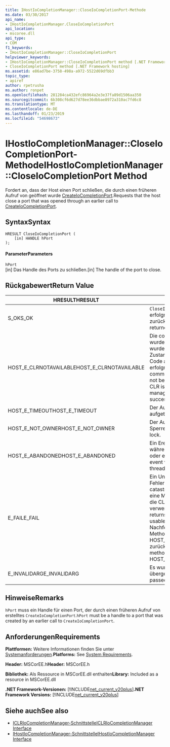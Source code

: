 ```yaml
---
title: IHostIoCompletionManager::CloseIoCompletionPort-Methode
ms.date: 03/30/2017
api_name:
- IHostIoCompletionManager.CloseIoCompletionPort
api_location:
- mscoree.dll
api_type:
- COM
f1_keywords:
- IHostIoCompletionManager::CloseIoCompletionPort
helpviewer_keywords:
- IHostIoCompletionManager::CloseIoCompletionPort method [.NET Framework hosting]
- CloseIoCompletionPort method [.NET Framework hosting]
ms.assetid: e86ad7be-3758-498a-a972-5522d69dfbb3
topic_type:
- apiref
author: rpetrusha
ms.author: ronpet
ms.openlocfilehash: 281284ca432efc86964a2e3e37fa89d1506aa350
ms.sourcegitcommit: 6b308cf6d627d78ee36dbbae8972a310ac7fd6c8
ms.translationtype: MT
ms.contentlocale: de-DE
ms.lasthandoff: 01/23/2019
ms.locfileid: "54698673"
---
```

# <a name="ihostiocompletionmanagercloseiocompletionport-method"></a><span data-ttu-id="fac8f-102">IHostIoCompletionManager::CloseIoCompletionPort-Methode</span><span class="sxs-lookup"><span data-stu-id="fac8f-102">IHostIoCompletionManager::CloseIoCompletionPort Method</span></span>
<span data-ttu-id="fac8f-103">Fordert an, dass der Host einen Port schließen, die durch einen früheren Aufruf von geöffnet wurde [CreateIoCompletionPort](../../../../docs/framework/unmanaged-api/hosting/ihostiocompletionmanager-createiocompletionport-method.md).</span><span class="sxs-lookup"><span data-stu-id="fac8f-103">Requests that the host close a port that was opened through an earlier call to [CreateIoCompletionPort](../../../../docs/framework/unmanaged-api/hosting/ihostiocompletionmanager-createiocompletionport-method.md).</span></span>  
  
## <a name="syntax"></a><span data-ttu-id="fac8f-104">Syntax</span><span class="sxs-lookup"><span data-stu-id="fac8f-104">Syntax</span></span>  
  
```  
HRESULT CloseIoCompletionPort (  
    [in] HANDLE hPort  
);  
```  
  
#### <a name="parameters"></a><span data-ttu-id="fac8f-105">Parameter</span><span class="sxs-lookup"><span data-stu-id="fac8f-105">Parameters</span></span>  
 `hPort`  
 <span data-ttu-id="fac8f-106">[in] Das Handle des Ports zu schließen.</span><span class="sxs-lookup"><span data-stu-id="fac8f-106">[in] The handle of the port to close.</span></span>  
  
## <a name="return-value"></a><span data-ttu-id="fac8f-107">Rückgabewert</span><span class="sxs-lookup"><span data-stu-id="fac8f-107">Return Value</span></span>  
  
|<span data-ttu-id="fac8f-108">HRESULT</span><span class="sxs-lookup"><span data-stu-id="fac8f-108">HRESULT</span></span>|<span data-ttu-id="fac8f-109">Beschreibung</span><span class="sxs-lookup"><span data-stu-id="fac8f-109">Description</span></span>|  
|-------------|-----------------|  
|<span data-ttu-id="fac8f-110">S_OK</span><span class="sxs-lookup"><span data-stu-id="fac8f-110">S_OK</span></span>|<span data-ttu-id="fac8f-111">`CloseIoCompletionPort` wurde erfolgreich zurückgegeben.</span><span class="sxs-lookup"><span data-stu-id="fac8f-111">`CloseIoCompletionPort` returned successfully.</span></span>|  
|<span data-ttu-id="fac8f-112">HOST_E_CLRNOTAVAILABLE</span><span class="sxs-lookup"><span data-stu-id="fac8f-112">HOST_E_CLRNOTAVAILABLE</span></span>|<span data-ttu-id="fac8f-113">Die common Language Runtime (CLR) wurde nicht in einen Prozess geladen wurde, oder die CLR ist in einem Zustand, in dem nicht verwalteten Code ausführen oder den Aufruf erfolgreich zu verarbeiten.</span><span class="sxs-lookup"><span data-stu-id="fac8f-113">The common language runtime (CLR) has not been loaded into a process, or the CLR is in a state in which it cannot run managed code or process the call successfully.</span></span>|  
|<span data-ttu-id="fac8f-114">HOST_E_TIMEOUT</span><span class="sxs-lookup"><span data-stu-id="fac8f-114">HOST_E_TIMEOUT</span></span>|<span data-ttu-id="fac8f-115">Der Aufruf ist ein Timeout aufgetreten.</span><span class="sxs-lookup"><span data-stu-id="fac8f-115">The call timed out.</span></span>|  
|<span data-ttu-id="fac8f-116">HOST_E_NOT_OWNER</span><span class="sxs-lookup"><span data-stu-id="fac8f-116">HOST_E_NOT_OWNER</span></span>|<span data-ttu-id="fac8f-117">Der Aufrufer ist nicht Besitzer der Sperre.</span><span class="sxs-lookup"><span data-stu-id="fac8f-117">The caller does not own the lock.</span></span>|  
|<span data-ttu-id="fac8f-118">HOST_E_ABANDONED</span><span class="sxs-lookup"><span data-stu-id="fac8f-118">HOST_E_ABANDONED</span></span>|<span data-ttu-id="fac8f-119">Ein Ereignis wurde abgebrochen, während sich der blockierte Thread oder eine Fiber darauf gewartet.</span><span class="sxs-lookup"><span data-stu-id="fac8f-119">An event was canceled while a blocked thread or fiber was waiting on it.</span></span>|  
|<span data-ttu-id="fac8f-120">E_FAIL</span><span class="sxs-lookup"><span data-stu-id="fac8f-120">E_FAIL</span></span>|<span data-ttu-id="fac8f-121">Ein Unbekannter Schwerwiegender Fehler ist aufgetreten.</span><span class="sxs-lookup"><span data-stu-id="fac8f-121">An unknown catastrophic failure occurred.</span></span> <span data-ttu-id="fac8f-122">Wenn eine Methode E_FAIL zurückgibt, ist die CLR nicht mehr im Prozess verwendet werden.</span><span class="sxs-lookup"><span data-stu-id="fac8f-122">When a method returns E_FAIL, the CLR is no longer usable within the process.</span></span> <span data-ttu-id="fac8f-123">Nachfolgende Aufrufe zum Hosten der Methoden HOST_E_CLRNOTAVAILABLE zurück.</span><span class="sxs-lookup"><span data-stu-id="fac8f-123">Subsequent calls to hosting methods return HOST_E_CLRNOTAVAILABLE.</span></span>|  
|<span data-ttu-id="fac8f-124">E_INVALIDARG</span><span class="sxs-lookup"><span data-stu-id="fac8f-124">E_INVALIDARG</span></span>|<span data-ttu-id="fac8f-125">Es wurde ein ungültiger Porthandle übergeben.</span><span class="sxs-lookup"><span data-stu-id="fac8f-125">An invalid port handle was passed.</span></span>|  
  
## <a name="remarks"></a><span data-ttu-id="fac8f-126">Hinweise</span><span class="sxs-lookup"><span data-stu-id="fac8f-126">Remarks</span></span>  
 <span data-ttu-id="fac8f-127">`hPort` muss ein Handle für einen Port, der durch einen früheren Aufruf von erstelltes `CreateIoCompletionPort`.</span><span class="sxs-lookup"><span data-stu-id="fac8f-127">`hPort` must be a handle to a port that was created by an earlier call to `CreateIoCompletionPort`.</span></span>  
  
## <a name="requirements"></a><span data-ttu-id="fac8f-128">Anforderungen</span><span class="sxs-lookup"><span data-stu-id="fac8f-128">Requirements</span></span>  
 <span data-ttu-id="fac8f-129">**Plattformen:** Weitere Informationen finden Sie unter [Systemanforderungen](../../../../docs/framework/get-started/system-requirements.md).</span><span class="sxs-lookup"><span data-stu-id="fac8f-129">**Platforms:** See [System Requirements](../../../../docs/framework/get-started/system-requirements.md).</span></span>  
  
 <span data-ttu-id="fac8f-130">**Header:** MSCorEE.h</span><span class="sxs-lookup"><span data-stu-id="fac8f-130">**Header:** MSCorEE.h</span></span>  
  
 <span data-ttu-id="fac8f-131">**Bibliothek:** Als Ressource in MSCorEE.dll enthalten</span><span class="sxs-lookup"><span data-stu-id="fac8f-131">**Library:** Included as a resource in MSCorEE.dll</span></span>  
  
 <span data-ttu-id="fac8f-132">**.NET Framework-Versionen:** [!INCLUDE[net_current_v20plus](../../../../includes/net-current-v20plus-md.md)]</span><span class="sxs-lookup"><span data-stu-id="fac8f-132">**.NET Framework Versions:** [!INCLUDE[net_current_v20plus](../../../../includes/net-current-v20plus-md.md)]</span></span>  
  
## <a name="see-also"></a><span data-ttu-id="fac8f-133">Siehe auch</span><span class="sxs-lookup"><span data-stu-id="fac8f-133">See also</span></span>
- [<span data-ttu-id="fac8f-134">ICLRIoCompletionManager-Schnittstelle</span><span class="sxs-lookup"><span data-stu-id="fac8f-134">ICLRIoCompletionManager Interface</span></span>](../../../../docs/framework/unmanaged-api/hosting/iclriocompletionmanager-interface.md)
- [<span data-ttu-id="fac8f-135">IHostIoCompletionManager-Schnittstelle</span><span class="sxs-lookup"><span data-stu-id="fac8f-135">IHostIoCompletionManager Interface</span></span>](../../../../docs/framework/unmanaged-api/hosting/ihostiocompletionmanager-interface.md)
